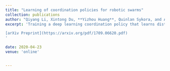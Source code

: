 ```yaml
---
title: "Learning of coordination policies for robotic swarms"
collection: publications
author: "Qiyang Li, Xintong Du, **Yizhou Huang**, Quinlan Sykora, and Angela Schoellig"
excerpt: 'Training a deep learning coordination policy that learns distributed coordination policies from centralized policies.

[arXiv Preprint](https://arxiv.org/pdf/1709.06620.pdf) 
'

date: 2020-04-23
venue: 'online'


--- 
```

 